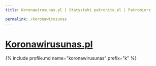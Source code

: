 ```yaml
---
title: Koronawirusunas.pl | Statystyki patronite.pl | Patromierz

permalink: /koronawirusunas
---
```


# [Koronawirusunas.pl](https://patronite.pl/koronawirusunas)

{% include profile.md name="koronawirusunas" prefix="k" %}
